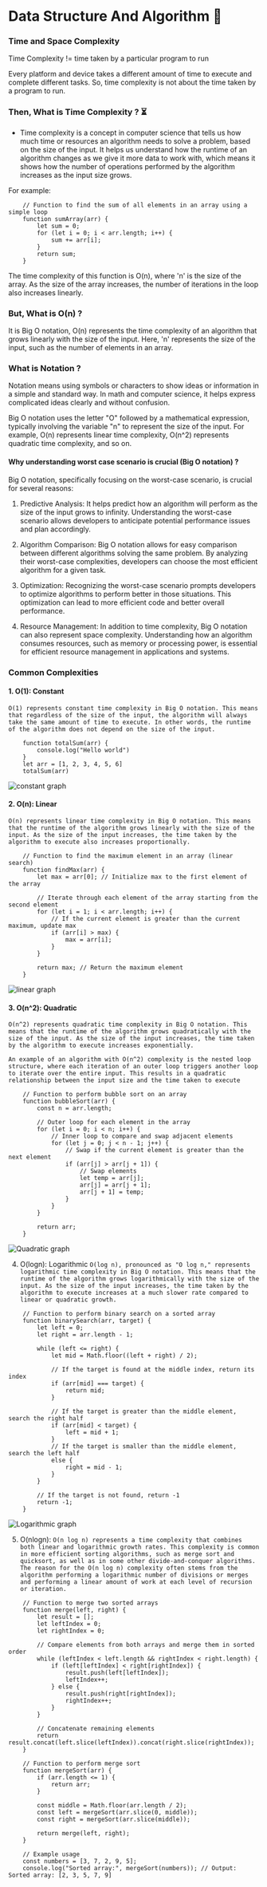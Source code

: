# Data Structure And Algorithm 🚀

### Time and Space Complexity

Time Complexity != time taken by a particular program to run 

Every platform and device takes a different amount of time to execute and complete different tasks. So, time complexity is not about the time taken by a program to run.

### Then, What is Time Complexity ? ⏳

- Time complexity is a concept in computer science that tells us how much time or resources an algorithm needs to solve a problem, based on the size of the input. It helps us understand how the runtime of an algorithm changes as we give it more data to work with, which means it shows how the number of operations performed by the algorithm increases as the input size grows.

For example: 
```
    // Function to find the sum of all elements in an array using a simple loop
    function sumArray(arr) {
        let sum = 0;
        for (let i = 0; i < arr.length; i++) {
            sum += arr[i];
        }
        return sum;
    }

```

The time complexity of this function is O(n), where 'n' is the size of the array. As the size of the array increases, the number of iterations in the loop also increases linearly.

### But, What is O(n) ?
It is Big O notation, O(n) represents the time complexity of an algorithm that grows linearly with the size of the input. Here, 'n' represents the size of the input, such as the number of elements in an array.

### What is Notation ?
Notation means using symbols or characters to show ideas or information in a simple and standard way. In math and computer science, it helps express complicated ideas clearly and without confusion.

Big O notation uses the letter "O" followed by a mathematical expression, typically involving the variable "n" to represent the size of the input. For example, O(n) represents linear time complexity, O(n^2) represents quadratic time complexity, and so on.


#### Why understanding worst case scenario is crucial (Big O notation) ?
Big O notation, specifically focusing on the worst-case scenario, is crucial for several reasons:

1. Predictive Analysis: It helps predict how an algorithm will perform as the size of the input grows to infinity. Understanding the worst-case scenario allows developers to anticipate potential performance issues and plan accordingly.

2. Algorithm Comparison: Big O notation allows for easy comparison between different algorithms solving the same problem. By analyzing their worst-case complexities, developers can choose the most efficient algorithm for a given task.

3. Optimization: Recognizing the worst-case scenario prompts developers to optimize algorithms to perform better in those situations. This optimization can lead to more efficient code and better overall performance.

4. Resource Management: In addition to time complexity, Big O notation can also represent space complexity. Understanding how an algorithm consumes resources, such as memory or processing power, is essential for efficient resource management in applications and systems.

### Common Complexities

#### 1. O(1): Constant
`O(1) represents constant time complexity in Big O notation. This means that regardless of the size of the input, the algorithm will always take the same amount of time to execute. In other words, the runtime of the algorithm does not depend on the size of the input.`

```
    function totalSum(arr) {
        console.log("Hello world")
    }
    let arr = [1, 2, 3, 4, 5, 6]
    totalSum(arr)
```
![constant graph](./constant.png)

#### 2. O(n): Linear
`O(n) represents linear time complexity in Big O notation. This means that the runtime of the algorithm grows linearly with the size of the input. As the size of the input increases, the time taken by the algorithm to execute also increases proportionally.`

```
    // Function to find the maximum element in an array (linear search)
    function findMax(arr) {
        let max = arr[0]; // Initialize max to the first element of the array
        
        // Iterate through each element of the array starting from the second element
        for (let i = 1; i < arr.length; i++) {
            // If the current element is greater than the current maximum, update max
            if (arr[i] > max) {
                max = arr[i];
            }
        }
        
        return max; // Return the maximum element
    }

```
![linear graph](./linear.png)


#### 3. O(n^2): Quadratic
`O(n^2) represents quadratic time complexity in Big O notation. This means that the runtime of the algorithm grows quadratically with the size of the input. As the size of the input increases, the time taken by the algorithm to execute increases exponentially.`

`An example of an algorithm with O(n^2) complexity is the nested loop structure, where each iteration of an outer loop triggers another loop to iterate over the entire input. This results in a quadratic relationship between the input size and the time taken to execute`

```
    // Function to perform bubble sort on an array
    function bubbleSort(arr) {
        const n = arr.length;
        
        // Outer loop for each element in the array
        for (let i = 0; i < n; i++) {
            // Inner loop to compare and swap adjacent elements
            for (let j = 0; j < n - 1; j++) {
                // Swap if the current element is greater than the next element
                if (arr[j] > arr[j + 1]) {
                    // Swap elements
                    let temp = arr[j];
                    arr[j] = arr[j + 1];
                    arr[j + 1] = temp;
                }
            }
        }
        
        return arr;
    }

```
![Quadratic graph](./q.png)


4. O(logn): Logarithmic
`O(log n), pronounced as "O log n," represents logarithmic time complexity in Big O notation. This means that the runtime of the algorithm grows logarithmically with the size of the input. As the size of the input increases, the time taken by the algorithm to execute increases at a much slower rate compared to linear or quadratic growth.`

```
    // Function to perform binary search on a sorted array
    function binarySearch(arr, target) {
        let left = 0;
        let right = arr.length - 1;
        
        while (left <= right) {
            let mid = Math.floor((left + right) / 2);
            
            // If the target is found at the middle index, return its index
            if (arr[mid] === target) {
                return mid;
            }
            
            // If the target is greater than the middle element, search the right half
            if (arr[mid] < target) {
                left = mid + 1;
            }
            // If the target is smaller than the middle element, search the left half
            else {
                right = mid - 1;
            }
        }
        
        // If the target is not found, return -1
        return -1;
    }
```
![Logarithmic graph](./logarithmic.png)


5. O(nlogn): `O(n log n) represents a time complexity that combines both linear and logarithmic growth rates. This complexity is common in more efficient sorting algorithms, such as merge sort and quicksort, as well as in some other divide-and-conquer algorithms. The reason for the O(n log n) complexity often stems from the algorithm performing a logarithmic number of divisions or merges and performing a linear amount of work at each level of recursion or iteration.` 

```
    // Function to merge two sorted arrays
    function merge(left, right) {
        let result = [];
        let leftIndex = 0;
        let rightIndex = 0;

        // Compare elements from both arrays and merge them in sorted order
        while (leftIndex < left.length && rightIndex < right.length) {
            if (left[leftIndex] < right[rightIndex]) {
                result.push(left[leftIndex]);
                leftIndex++;
            } else {
                result.push(right[rightIndex]);
                rightIndex++;
            }
        }

        // Concatenate remaining elements
        return result.concat(left.slice(leftIndex)).concat(right.slice(rightIndex));
    }

    // Function to perform merge sort
    function mergeSort(arr) {
        if (arr.length <= 1) {
            return arr;
        }

        const middle = Math.floor(arr.length / 2);
        const left = mergeSort(arr.slice(0, middle));
        const right = mergeSort(arr.slice(middle));

        return merge(left, right);
    }

    // Example usage
    const numbers = [3, 7, 2, 9, 5];
    console.log("Sorted array:", mergeSort(numbers)); // Output: Sorted array: [2, 3, 5, 7, 9]

```